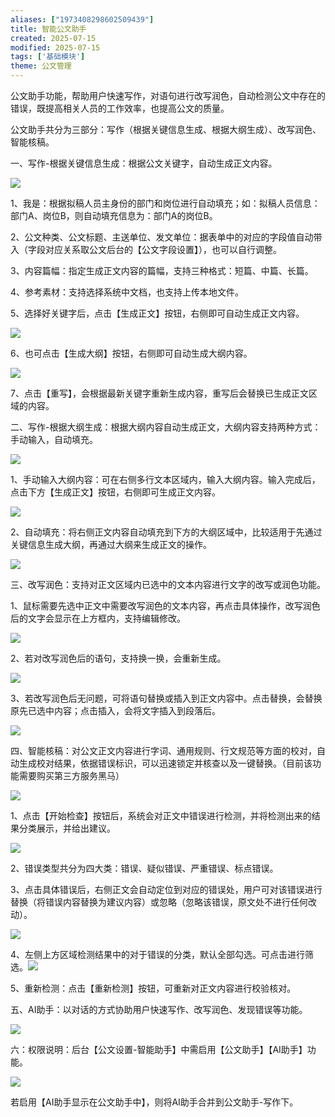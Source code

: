 ```yaml
---
aliases: ["1973408298602509439"]
title: 智能公文助手
created: 2025-07-15
modified: 2025-07-15
tags: ['基础模块']
theme: 公文管理
---
```


公文助手功能，帮助用户快速写作，对语句进行改写润色，自动检测公文中存在的错误，既提高相关人员的工作效率，也提高公文的质量。

公文助手共分为三部分：写作（根据关键信息生成、根据大纲生成）、改写润色、智能核稿。

一、写作-根据关键信息生成：根据公文关键字，自动生成正文内容。

![](https://myhelpdoc.oss-cn-heyuan.aliyuncs.com/mdimages/d586d29da94792d9cfdfba201fc59cbf.jpg)

1、我是：根据拟稿人员主身份的部门和岗位进行自动填充；如：拟稿人员信息：部门A、岗位B，则自动填充信息为：部门A的岗位B。

2、公文种类、公文标题、主送单位、发文单位：据表单中的对应的字段值自动带入（字段对应关系取公文后台的【公文字段设置】），也可以自行调整。

3、内容篇幅：指定生成正文内容的篇幅，支持三种格式：短篇、中篇、长篇。

4、参考素材：支持选择系统中文档，也支持上传本地文件。

5、选择好关键字后，点击【生成正文】按钮，右侧即可自动生成正文内容。

![](https://myhelpdoc.oss-cn-heyuan.aliyuncs.com/mdimages/392a16142a265312d6b2065ef8b9848c.jpg)

6、也可点击【生成大纲】按钮，右侧即可自动生成大纲内容。

![](https://myhelpdoc.oss-cn-heyuan.aliyuncs.com/mdimages/b5142431ada15ddab5335caf17f88022.jpg)

7、点击【重写】，会根据最新关键字重新生成内容，重写后会替换已生成正文区域的内容。

二、写作-根据大纲生成：根据大纲内容自动生成正文，大纲内容支持两种方式：手动输入，自动填充。

![](https://myhelpdoc.oss-cn-heyuan.aliyuncs.com/mdimages/e028d1f2af077a539b38f166d02c920e.jpg)

1、手动输入大纲内容：可在右侧多行文本区域内，输入大纲内容。输入完成后，点击下方【生成正文】按钮，右侧即可生成正文内容。

![](https://myhelpdoc.oss-cn-heyuan.aliyuncs.com/mdimages/0248992e33dfaa5b729fa8444f391c72.jpg)

2、自动填充：将右侧正文内容自动填充到下方的大纲区域中，比较适用于先通过关键信息生成大纲，再通过大纲来生成正文的操作。

![](https://myhelpdoc.oss-cn-heyuan.aliyuncs.com/mdimages/dbb04d76b0c14e7da20435b28ebf1d9a.jpg)

三、改写润色：支持对正文区域内已选中的文本内容进行文字的改写或润色功能。

1、鼠标需要先选中正文中需要改写润色的文本内容，再点击具体操作，改写润色后的文字会显示在上方框内，支持编辑修改。

![](https://myhelpdoc.oss-cn-heyuan.aliyuncs.com/mdimages/4959cd39ca60a3440869f3b505446eb1.jpg)

2、若对改写润色后的语句，支持换一换，会重新生成。

![](https://myhelpdoc.oss-cn-heyuan.aliyuncs.com/mdimages/b7157f1a4a56615f3e6407e00ec19386.jpg)

3、若改写润色后无问题，可将语句替换或插入到正文内容中。点击替换，会替换原先已选中内容；点击插入，会将文字插入到段落后。

![](https://myhelpdoc.oss-cn-heyuan.aliyuncs.com/mdimages/def57d66700eb2d9509d6a2e02283141.jpg)

四、智能核稿：对公文正文内容进行字词、通用规则、行文规范等方面的校对，自动生成校对结果，依据错误标识，可以迅速锁定并核查以及一键替换。（目前该功能需要购买第三方服务黑马）

![](https://myhelpdoc.oss-cn-heyuan.aliyuncs.com/mdimages/75e27287e87153d8c61ad344217a52db.jpg)

1、点击【开始检查】按钮后，系统会对正文中错误进行检测，并将检测出来的结果分类展示，并给出建议。

![](https://myhelpdoc.oss-cn-heyuan.aliyuncs.com/mdimages/1fd0e397b1bb164e1bb7c45bfe28221b.jpg)

2、错误类型共分为四大类：错误、疑似错误、严重错误、标点错误。

3、点击具体错误后，右侧正文会自动定位到对应的错误处，用户可对该错误进行替换（将错误内容替换为建议内容）或忽略（忽略该错误，原文处不进行任何改动）。

![](https://myhelpdoc.oss-cn-heyuan.aliyuncs.com/mdimages/a99598882654437aca308ea6abd33b24.jpg)

4、左侧上方区域检测结果中的对于错误的分类，默认全部勾选。可点击进行筛选。![](https://myhelpdoc.oss-cn-heyuan.aliyuncs.com/mdimages/5591df43ebb3e159c5fd170372fa96e6.jpg)

5、重新检测：点击【重新检测】按钮，可重新对正文内容进行校验核对。

五、AI助手：以对话的方式协助用户快速写作、改写润色、发现错误等功能。

![](https://myhelpdoc.oss-cn-heyuan.aliyuncs.com/mdimages/dbd714c586c65373842065f03dbdcf4d.jpg)

六：权限说明：后台【公文设置-智能助手】中需启用【公文助手】【AI助手】功能。

![](https://myhelpdoc.oss-cn-heyuan.aliyuncs.com/mdimages/0be8182dece51484ee8e84f03c4ea956.jpg)

若启用【AI助手显示在公文助手中】，则将AI助手合并到公文助手-写作下。

